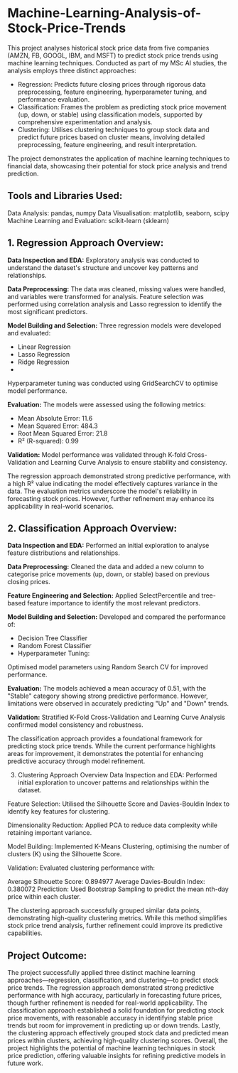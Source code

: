 # Machine-Learning-Analysis-of-Stock-Price-Trends

This project analyses historical stock price data from five companies (AMZN, FB, GOOGL, IBM, and MSFT) to predict stock price trends using machine learning techniques. Conducted as part of my MSc AI studies, the analysis employs three distinct approaches:

- Regression: Predicts future closing prices through rigorous data preprocessing, feature engineering, hyperparameter tuning, and performance evaluation.
- Classification: Frames the problem as predicting stock price movement (up, down, or stable) using classification models, supported by comprehensive experimentation and analysis.
- Clustering: Utilises clustering techniques to group stock data and predict future prices based on cluster means, involving detailed preprocessing, feature engineering, and result interpretation.

The project demonstrates the application of machine learning techniques to financial data, showcasing their potential for stock price analysis and trend prediction.

## Tools and Libraries Used:

Data Analysis: pandas, numpy
Data Visualisation: matplotlib, seaborn, scipy
Machine Learning and Evaluation: scikit-learn (sklearn)

## 1. Regression Approach Overview:
**Data Inspection and EDA:**
Exploratory analysis was conducted to understand the dataset's structure and uncover key patterns and relationships.

**Data Preprocessing:**
The data was cleaned, missing values were handled, and variables were transformed for analysis. Feature selection was performed using correlation analysis and Lasso regression to identify the most significant predictors.

**Model Building and Selection:**
Three regression models were developed and evaluated:

- Linear Regression
- Lasso Regression
- Ridge Regression
- 
Hyperparameter tuning was conducted using GridSearchCV to optimise model performance.

**Evaluation:**
The models were assessed using the following metrics:

- Mean Absolute Error: 11.6
- Mean Squared Error: 484.3
- Root Mean Squared Error: 21.8
- R² (R-squared): 0.99

**Validation:**
Model performance was validated through K-fold Cross-Validation and Learning Curve Analysis to ensure stability and consistency.

The regression approach demonstrated strong predictive performance, with a high R² value indicating the model effectively captures variance in the data. The evaluation metrics underscore the model's reliability in forecasting stock prices. However, further refinement may enhance its applicability in real-world scenarios.

## 2. Classification Approach Overview:
**Data Inspection and EDA:**
Performed an initial exploration to analyse feature distributions and relationships.

**Data Preprocessing:**
Cleaned the data and added a new column to categorise price movements (up, down, or stable) based on previous closing prices.

**Feature Engineering and Selection:**
Applied SelectPercentile and tree-based feature importance to identify the most relevant predictors.

**Model Building and Selection:**
Developed and compared the performance of:

- Decision Tree Classifier
- Random Forest Classifier
- Hyperparameter Tuning:

Optimised model parameters using Random Search CV for improved performance.

**Evaluation:**
The models achieved a mean accuracy of 0.51, with the "Stable" category showing strong predictive performance. However, limitations were observed in accurately predicting "Up" and "Down" trends.

**Validation:**
Stratified K-Fold Cross-Validation and Learning Curve Analysis confirmed model consistency and robustness.

The classification approach provides a foundational framework for predicting stock price trends. While the current performance highlights areas for improvement, it demonstrates the potential for enhancing predictive accuracy through model refinement.

3. Clustering Approach Overview
Data Inspection and EDA:
Performed initial exploration to uncover patterns and relationships within the dataset.

Feature Selection:
Utilised the Silhouette Score and Davies-Bouldin Index to identify key features for clustering.

Dimensionality Reduction:
Applied PCA to reduce data complexity while retaining important variance.

Model Building:
Implemented K-Means Clustering, optimising the number of clusters (K) using the Silhouette Score.

Validation:
Evaluated clustering performance with:

Average Silhouette Score: 0.894977
Average Davies-Bouldin Index: 0.380072
Prediction:
Used Bootstrap Sampling to predict the mean nth-day price within each cluster.

The clustering approach successfully grouped similar data points, demonstrating high-quality clustering metrics. While this method simplifies stock price trend analysis, further refinement could improve its predictive capabilities.

## Project Outcome:

The project successfully applied three distinct machine learning approaches—regression, classification, and clustering—to predict stock price trends. The regression approach demonstrated strong predictive performance with high accuracy, particularly in forecasting future prices, though further refinement is needed for real-world applicability. The classification approach established a solid foundation for predicting stock price movements, with reasonable accuracy in identifying stable price trends but room for improvement in predicting up or down trends. Lastly, the clustering approach effectively grouped stock data and predicted mean prices within clusters, achieving high-quality clustering scores. Overall, the project highlights the potential of machine learning techniques in stock price prediction, offering valuable insights for refining predictive models in future work.
